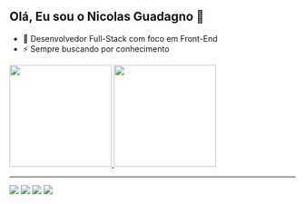 ## Olá, Eu sou o Nicolas Guadagno 👋

- 🌱 Desenvolvedor Full-Stack com foco em Front-End
- ⚡ Sempre buscando por conhecimento

<div>
  <a href="https://github.com/nclsgg">
  <img height="180em" src="https://github-readme-stats.vercel.app/api?username=nclsgg&show_icons=true&theme=dracula&include_all_commits=true&count_private=true"/>
  <img height="180em" src="https://github-readme-stats.vercel.app/api/top-langs/?username=nclsgg&layout=compact&langs_count=10&theme=dracula"/>
</div>
  <hr/>
  <div> 
  <a href="https://www.instagram.com/nicolas.jsx/" target="_blank"><img src="https://img.shields.io/badge/-Instagram-%23E4405F?style=for-the-badge&logo=instagram&logoColor=white" target="_blank"></a>
 <a href="https://twitter.com/NicolasJSX" target="_blank"><img src="https://img.shields.io/badge/Twitter-1DA1F2?style=for-the-badge&logo=twitter&logoColor=white" target="_blank"></a>
  <a href = "mailto:nicolasguadagno@gmail.com"><img src="https://img.shields.io/badge/-Gmail-%23333?style=for-the-badge&logo=gmail&logoColor=white" target="_blank"></a>
  <a href="https://www.linkedin.com/in/nicolasguadagno/" target="_blank"><img src="https://img.shields.io/badge/-LinkedIn-%230077B5?style=for-the-badge&logo=linkedin&logoColor=white" target="_blank"></a> 
  </div>

